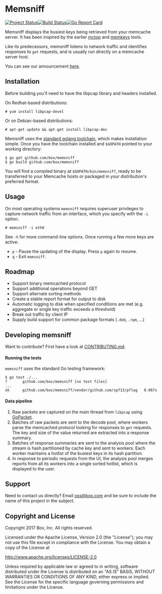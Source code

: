 # Memsniff

[![Project Status](http://opensource.box.com/badges/active.svg)](http://opensource.box.com/badges)[![Build Status](https://travis-ci.org/box/memsniff.svg?branch=master)](https://travis-ci.org/box/memsniff)[![Go Report Card](https://goreportcard.com/badge/github.com/box/memsniff)](https://goreportcard.com/report/github.com/box/memsniff)

Memsniff displays the busiest keys being retrieved from your memcache server.
It has been inspired by the earlier [mctop](https://github.com/etsy/mctop) and
[memkeys](https://github.com/tumblr/memkeys) tools.

Like its predecessors, memsniff listens to network traffic and identifies
responses to `get` requests, and is usually run directly on a memcache server
host.

You can see our announcement
[here](https://blog.box.com/blog/introducing-memsniff-robust-memcache-traffic-analyzer/).


## Installation

Before building you'll need to have the libpcap library and headers installed.

On Redhat-based distributions:

```shell
# yum install libpcap-devel
```

Or on Debian-based distributions:

```shell
# apt-get update && apt-get install libpcap-dev
```

Memsniff uses the
[standard golang toolchain](https://golang.org/doc/install),
which makes installation simple.
Once you have the toolchain installed and `$GOPATH` pointed to your working
directory:

```shell
$ go get github.com/box/memsniff
$ go build github.com/box/memsniff
```

You will find a compiled binary at `$GOPATH/bin/memsniff`,
ready to be transferred to your Memcache
hosts or packaged in your distribution's preferred format.


## Usage

On most operating systems `memsniff` requires superuser privileges to capture
network traffic from an interface, which you specify with the `-i` option.

```shell
# memsniff -i eth0
```

See `-h` for more command-line options.  Once running a few more keys are
active:

* `p` - Pause the updating of the display. Press `p` again to resume.
* `q` - Exit `memsniff`.


## Roadmap

* Support binary memcached protocol
* Support additional operations beyond GET
* Support alternate sorting methods
* Create a stable report format for output to disk
* Automatic logging to disk when specified conditions are met (e.g. aggregate
  or single key traffic exceeds a threshold)
* Break out traffic by client IP
* Supply build support for common package formats (`.deb`, `.rpm`, &hellip;)


## Developing memsniff

Want to contribute? First have a look at
[CONTRIBUTING.md](https://github.com/box/memsniff/blob/master/CONTRIBUTING.md).

#### Running the tests

`memsniff` uses the standard Go testing framework:

```shell
$ go test ./...
?   	github.com/box/memsniff	[no test files]
...
ok  	github.com/box/memsniff/vendor/github.com/spf13/pflag	0.067s
```


#### Data pipeline

1. Raw packets are captured on the main thread from `libpcap` using
   [GoPacket](https://www.github.com/google/gopacket).
2. Batches of raw packets are sent to the decode pool, where workers parse the
   memcached protocol looking for responses to `get` requests.  The key and
   size of the value returned are extracted into a response summary.
3. Batches of response summaries are sent to the analysis pool where the stream
   is hash partitioned by cache key and sent to workers. Each worker maintains
   a hotlist of the busiest keys in its hash partition.
4. In response to periodic requests from the UI, the analysis pool merges
   reports from all its workers into a single sorted hotlist, which is
   displayed to the user.


## Support

Need to contact us directly? Email oss@box.com and be sure to include the name
of this project in the subject.


## Copyright and License

Copyright 2017 Box, Inc. All rights reserved.

Licensed under the Apache License, Version 2.0 (the "License");
you may not use this file except in compliance with the License.
You may obtain a copy of the License at

   http://www.apache.org/licenses/LICENSE-2.0

Unless required by applicable law or agreed to in writing, software
distributed under the License is distributed on an "AS IS" BASIS,
WITHOUT WARRANTIES OR CONDITIONS OF ANY KIND, either express or implied.
See the License for the specific language governing permissions and
limitations under the License.
